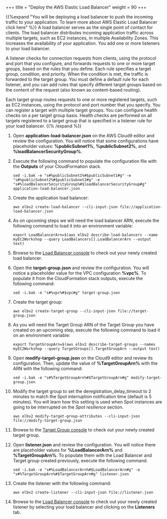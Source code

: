 +++
title = "Deploy the AWS Elastic Load Balancer"
weight = 90
+++

{{%expand "You will be deploying a load balancer to push the incoming traffic to your application. To learn more about AWS Elastic Load Balancer click here" %}}
A load balancer serves as the single point of contact for clients. The load balancer distributes incoming application traffic across multiple targets, such as EC2 instances, in multiple Availability Zones. This increases the availability of your application. You add one or more listeners to your load balancer.

A listener checks for connection requests from clients, using the protocol and port that you configure, and forwards requests to one or more target groups, based on the rules that you define. Each rule specifies a target group, condition, and priority. When the condition is met, the traffic is forwarded to the target group. You must define a default rule for each listener, and you can add rules that specify different target groups based on the content of the request (also known as content-based routing).

Each target group routes requests to one or more registered targets, such as EC2 instances, using the protocol and port number that you specify. You can register a target with multiple target groups. You can configure health checks on a per target group basis. Health checks are performed on all targets registered to a target group that is specified in a listener rule for your load balancer.
{{% /expand %}}

1. Open **application-load-balancer.json** on the AWS Cloud9 editor and review the configuration. You will notice that some configurations have placeholder values: **%publicSubnet1%**, **%publicSubnet2%**, and **%loadBalancerSecurityGroup%**. 

1. Execute the following command to populate the configuration file with the **Outputs** of your CloudFormation stack. 
	```
	sed -i.bak -e "s#%publicSubnet1%#$publicSubnet1#g" -e "s#%publicSubnet2%#$publicSubnet2#g" -e "s#%loadBalancerSecurityGroup%#$loadBalancerSecurityGroup#g" application-load-balancer.json
	```

1. Create the application load balancer:

	```
	aws elbv2 create-load-balancer --cli-input-json file://application-load-balancer.json
	```

1. As on upcoming steps we will need the load balancer ARN, execute the following command to load it into an environment variable:
	```
	export LoadBalancerArn=$(aws elbv2 describe-load-balancers --name myEC2Workshop --query LoadBalancers[].LoadBalancerArn --output text)
	```

1. Browse to the [Load Balancer console](https://console.aws.amazon.com/ec2/v2/home#LoadBalancers:sort=loadBalancerName) to check out your newly created load balancer.

1. 	Open the **target-group.json** and review the configuration. You will notice a placeholder value for the VPC configuration **%vpc%**. To populate it from the CloudFormation stack outputs, execute the following command:
	```
	sed -i.bak -e "s#%vpc%#$vpc#g" target-group.json
	```

1. Create the target group:

	```
	aws elbv2 create-target-group --cli-input-json file://target-group.json
	```

1. As you will need the Target Group ARN of the Target Group you have created on an upcoming step, execute the following command to load it on an environment variable:
	```
	export TargetGroupArn=$(aws elbv2 describe-target-groups --names myEC2Workshop --query TargetGroups[].TargetGroupArn --output text)
	```
1. Open **modify-target-group.json** on the Cloud9 editor and review its configuration. Then, update the value of **%TargetGroupArn%** with the ARN with the following command:  
	```
	sed -i.bak -e "s#%TargetGroupArn%#$TargetGroupArn#g" modify-target-group.json
	```

1. Modify the target group to set the deregistration_delay_timeout to 2 minutes to match the Spot interruption notification time (default is 5 minutes). You will learn how this setting is used when Spot instances are going to be interrupted on the *Spot resilience* section.

	```
	aws elbv2 modify-target-group-attributes --cli-input-json file://modify-target-group.json
	```

1. Browse to the [Target Group console](https://console.aws.amazon.com/ec2/v2/home#TargetGroups:sort=targetGroupName) to check out your newly created target group.

1. Open **listener.json** and review the configuration. You will notice there are placeholder values for **%LoadBalancerArn%** and **%TargetGroupArn%**. To populate them with the Load Balancer and Target group created previously, execute the following command.
	```
	sed -i.bak -e "s#%LoadBalancerArn%#$LoadBalancerArn#g" -e "s#%TargetGroupArn%#$TargetGroupArn#g" listener.json
	```

1. Create the listener with the following command:

	```
	aws elbv2 create-listener --cli-input-json file://listener.json
	```

1. Browse to the [Load Balancer console](https://console.aws.amazon.com/ec2/v2/home#LoadBalancers:sort=loadBalancerName) to check out your newly created listener by selecting your load balancer and clicking on the **Listeners** tab.
